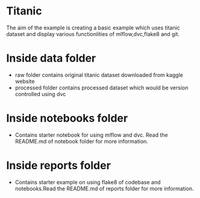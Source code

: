 # Titanic
The aim of the example is creating a basic example which uses titanic dataset and display various functionlities of mlflow,dvc,flake8 and git.

# Inside data folder
* raw folder contains original titanic dataset downloaded from kaggle website
* processed folder contains processed dataset which would be version controlled using dvc

# Inside notebooks folder
* Contains starter notebook for using mlflow and dvc. Read the README.md of notebook folder for more information.

# Inside reports folder
* Contains starter example on using flake8 of codebase and notebooks.Read the README.md of reports folder for more information.
